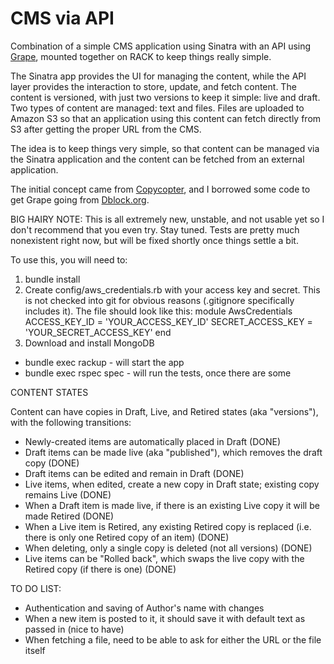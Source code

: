 CMS via API
=================

Combination of a simple CMS application using Sinatra with an API using [Grape](http://github.com/intridea/grape),
mounted together on RACK to keep things really simple.

The Sinatra app provides the UI for managing the content, while the API layer provides the interaction to
store, update, and fetch content. The content is versioned, with just two versions to keep it simple: live
and draft. Two types of content are managed: text and files. Files are uploaded to Amazon S3 so that an
application using this content can fetch directly from S3 after getting the proper URL from the CMS.

The idea is to keep things very simple, so that content can be managed via the Sinatra application and the
content can be fetched from an external application.

The initial concept came from [Copycopter](http://github.com/copycopter), and I borrowed some code to
get Grape going from [Dblock.org](http://code.dblock.org/grape-api-mounted-on-rack-w-static-pages).

BIG HAIRY NOTE: This is all extremely new, unstable, and not usable yet so I don't recommend that you even
try. Stay tuned. Tests are pretty much nonexistent right now, but will be fixed shortly once things settle a bit.

To use this, you will need to:

1. bundle install
2. Create config/aws_credentials.rb with your access key and secret. This is not checked into git for obvious reasons (.gitignore specifically includes it).
 The file should look like this:
    module AwsCredentials
      ACCESS_KEY_ID = 'YOUR_ACCESS_KEY_ID'
      SECRET_ACCESS_KEY = 'YOUR_SECRET_ACCESS_KEY'
    end
3. Download and install MongoDB

- bundle exec rackup - will start the app
- bundle exec rspec spec - will run the tests, once there are some

CONTENT STATES

Content can have copies in Draft, Live, and Retired states (aka "versions"), with the following transitions:

- Newly-created items are automatically placed in Draft (DONE)
- Draft items can be made live (aka "published"), which removes the draft copy (DONE)
- Draft items can be edited and remain in Draft (DONE)
- Live items, when edited, create a new copy in Draft state; existing copy remains Live (DONE)
- When a Draft item is made live, if there is an existing Live copy it will be made Retired (DONE)
- When a Live item is Retired, any existing Retired copy is replaced (i.e. there is only one Retired copy of an item) (DONE)
- When deleting, only a single copy is deleted (not all versions) (DONE)
- Live items can be "Rolled back", which swaps the live copy with the Retired copy (if there is one) (DONE)


TO DO LIST:

- Authentication and saving of Author's name with changes
- When a new item is posted to it, it should save it with default text as passed in (nice to have)
- When fetching a file, need to be able to ask for either the URL or the file itself


